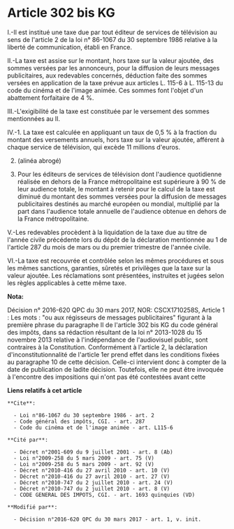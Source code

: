 # Article 302 bis KG

I.-Il est institué une taxe due par tout éditeur de services de télévision au sens de l'article 2 de la loi n° 86-1067 du 30
septembre 1986 relative à la liberté de communication, établi en France.

II.-La taxe est assise sur le montant, hors taxe sur la valeur ajoutée, des sommes versées par les annonceurs, pour la
diffusion de leurs messages publicitaires, aux redevables concernés, déduction faite des sommes versées en application de la
taxe prévue aux articles L. 115-6 à L. 115-13 du code du cinéma et de l'image animée. Ces sommes font l'objet d'un abattement
forfaitaire de 4 %.

III.-L'exigibilité de la taxe est constituée par le versement des sommes mentionnées au II.

IV.-1. La taxe est calculée en appliquant un taux de 0,5 % à la fraction du montant des versements annuels, hors taxe sur la
valeur ajoutée, afférent à chaque service de télévision, qui excède 11 millions d'euros.

2. (alinéa abrogé)

3. Pour les éditeurs de services de télévision dont l'audience quotidienne réalisée en dehors de la France métropolitaine est
supérieure à 90 % de leur audience totale, le montant à retenir pour le calcul de la taxe est diminué du montant des sommes
versées pour la diffusion de messages publicitaires destinés au marché européen ou mondial, multiplié par la part dans
l'audience totale annuelle de l'audience obtenue en dehors de la France métropolitaine.

V.-Les redevables procèdent à la liquidation de la taxe due au titre de l'année civile précédente lors du dépôt de la
déclaration mentionnée au 1 de l'article 287 du mois de mars ou du premier trimestre de l'année civile.

VI.-La taxe est recouvrée et contrôlée selon les mêmes procédures et sous les mêmes sanctions, garanties, sûretés et
privilèges que la taxe sur la valeur ajoutée. Les réclamations sont présentées, instruites et jugées selon les règles
applicables à cette même taxe.

**Nota:**

Décision n° 2016-620 QPC du 30 mars 2017, NOR: CSCX1710258S, Article 1 : Les mots : "ou aux régisseurs de messages
publicitaires" figurant à la première phrase du paragraphe II de l'article 302 bis KG du code général des impôts, dans sa
rédaction résultant de la loi n° 2013-1028 du 15 novembre 2013 relative à l'indépendance de l'audiovisuel public, sont
contraires à la Constitution. Conformément à l'article 2, la déclaration d'inconstitutionnalité de l'article 1er prend effet
dans les conditions fixées au paragraphe 10 de cette décision. Celle-ci intervient donc à compter de la date de publication
de ladite décision. Toutefois, elle ne peut être invoquée à l'encontre des impositions qui n'ont pas été contestées avant
cette

**Liens relatifs à cet article**

	**Cite**:

	  - Loi n°86-1067 du 30 septembre 1986 - art. 2
	  - Code général des impôts, CGI. - art. 287
	  - Code du cinéma et de l'image animée - art. L115-6

	**Cité par**:

	  - Décret n°2001-609 du 9 juillet 2001 - art. 8 (Ab)
	  - Loi n°2009-258 du 5 mars 2009 - art. 75 (V)
	  - Loi n°2009-258 du 5 mars 2009 - art. 92 (V)
	  - Décret n°2010-416 du 27 avril 2010 - art. 10 (V)
	  - Décret n°2010-416 du 27 avril 2010 - art. 27 (V)
	  - Décret n°2010-747 du 2 juillet 2010 - art. 24 (V)
	  - Décret n°2010-747 du 2 juillet 2010 - art. 8 (V)
	  - CODE GENERAL DES IMPOTS, CGI. - art. 1693 quinquies (VD)

	**Modifié par**:

	  - Décision n°2016-620 QPC du 30 mars 2017 - art. 1, v. init.
